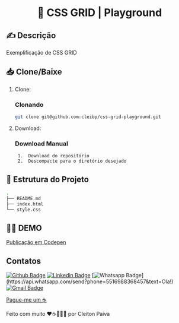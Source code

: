 <h1 align="center"> 🚀 CSS GRID | Playground </h1>

## ✍️ Descrição
Exemplificação de CSS GRID


## 📥 Clone/Baixe

1. Clone:

    ### Clonando

    ```bash
    git clone git@github.com:cleibp/css-grid-playground.git
    ```
1. Download:
    ### Download Manual

        1.  Download do repositório
        2.  Descompacte para o diretório desejado
		

## 🚧 Estrutura do Projeto

```sh
.
├── README.md
├── index.html
└── style.css
```

## 👋🏽 DEMO
[Publicação em Codepen](https://codepen.io/cleibp/pen/oNMJJve) 

## Contatos

[![Github Badge](https://img.shields.io/badge/-Github-000?style=flat-square&logo=Github&logoColor=white&link=https://github.com/cleibp)](https://github.com/cleibp)
[![Linkedin Badge](https://img.shields.io/badge/-LinkedIn-blue?style=flat-square&logo=Linkedin&logoColor=white&link=https://www.linkedin.com/in/cleitonpaiva/)](https://www.linkedin.com/in/cleitonpaiva/)
[![Whatsapp Badge](https://img.shields.io/badge/-Whatsapp-4CA143?style=flat-square&labelColor=4CA143&logo=whatsapp&logoColor=white&link=https://api.whatsapp.com/send?phone=5516988368457&text=Ola!)](https://api.whatsapp.com/send?phone=5516988368457&text=Ola!)
[![Gmail Badge](https://img.shields.io/badge/-Gmail-c14438?style=flat-square&logo=Gmail&logoColor=white&link=mailto:cleibp@gmail.com)](mailto:cleibp@gmail.com)

[Pague-me um ☕](https://www.buymeacoffee.com/cleibp)

Feito com muito ❤️☕👨🏻‍💻 por Cleiton Paiva

